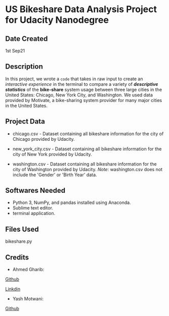 # US Bikeshare Data Analysis Project for Udacity Nanodegree
## Date Created
1st Sep21

## Description
In this project, we wrote a `code` that takes in raw input to create an _interactive experience_ in the terminal to compare a variety of **_descriptive statistics_** of the **bike-share** system usage between three large cities in the United States: Chicago, New York City, and Washington. We used data provided by Motivate, a bike-sharing system provider for many major cities in the United States.

## Project Data
- chicago.csv - Dataset containing all bikeshare information for the city of Chicago provided by Udacity.

- new_york_city.csv - Dataset containing all bikeshare information for the city of New York provided by Udacity.

- washington.csv - Dataset containing all bikeshare information for the city of Washington provided by Udacity. 
	_Note_: washington.csv does not include the 'Gender' or 'Birth Year' data.

## Softwares Needed
- Python 3, NumPy, and pandas installed using Anaconda. 
- Sublime text editor.
- terminal application.

## Files Used
bikeshare.py


## Credits
- Ahmed Gharib:

[Github](https://github.com/ahmed-gharib89)

[Linkdin](https://www.linkedin.com/in/agharib89)

- Yash Motwani:

[Github](https://github.com/YashMotwani)


